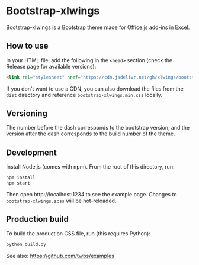 # Bootstrap-xlwings

Bootstrap-xlwings is a Bootstrap theme made for Office.js add-ins in Excel.

## How to use

In your HTML file, add the following in the `<head>` section (check the Release page for available versions):

```html
<link rel="stylesheet" href="https://cdn.jsdelivr.net/gh/xlwings/bootstrap-xlwings@5.2.3-1/dist/bootstrap-xlwings.min.css">
```

If you don't want to use a CDN, you can also download the files from the ``dist`` directory and reference `bootstrap-xlwings.min.css` locally.

## Versioning

The number before the dash corresponds to the bootstrap version, and the version after the dash corresponds to the build number of the theme.

## Development

Install Node.js (comes with npm).
From the root of this directory, run:

```sh
npm install
npm start
```

Then open http://localhost:1234 to see the example page. Changes to `bootstrap-xlwings.scss` will be hot-reloaded.

## Production build

To build the production CSS file, run (this requires Python):

```sh
python build.py
```

See also: https://github.com/twbs/examples
